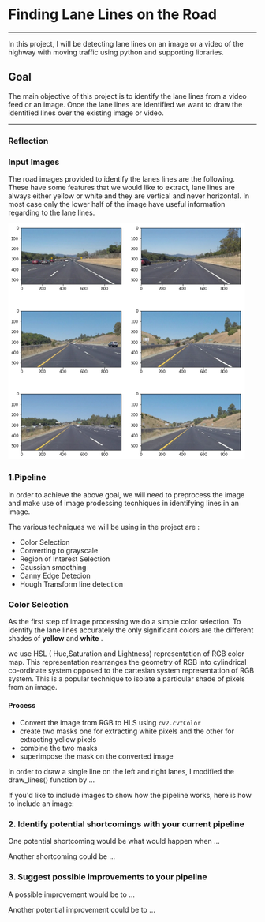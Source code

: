 # **Finding Lane Lines on the Road** 
---
In this project, I will be detecting lane lines on an image or a video of  the highway with moving traffic using python and supporting libraries.

## **Goal**

The main objective of this project is to identify the lane lines from a video feed or an image. Once the lane lines are identified we want to draw the identified lines over the existing image or video.



---

### Reflection

### Input Images
The road images provided to identify the lanes lines are the following. These have some features that we would like to extract, lane lines are always either yellow or white and they are vertical and never horizontal. In most case only the lower half of the image have useful information regarding to the lane lines.

<img src="writeup_images/initial_img.png" width="480" alt="Combined Image" />

### 1.Pipeline 
In order to achieve the above goal, we will need to preprocess the image and make use of image prodessing tecnhiques in identifying lines in an image. 

The various techniques we will be using in the project are :

- Color Selection
- Converting to grayscale
- Region of Interest Selection
- Gaussian smoothing
- Canny Edge Detecion
- Hough Transform line detection

### **Color Selection**
As the first step of image processing we do a simple color selection. To identify the lane lines accurately the only significant colors are the different shades of **yellow** and **white** .

we use HSL ( Hue,Saturation and Lightness) representation of RGB color map. This representation rearranges the geometry of RGB into cylindrical co-ordinate system opposed to the cartesian system representation of RGB system. This is a popular technique to isolate a particular shade of pixels from an image.

#### Process
- Convert the image from RGB to HLS using `cv2.cvtColor`
- create two masks one for extracting white pixels and the other for extracting yellow pixels
- combine the two masks
- superimpose the mask on the converted image



In order to draw a single line on the left and right lanes, I modified the draw_lines() function by ...

If you'd like to include images to show how the pipeline works, here is how to include an image: 



### 2. Identify potential shortcomings with your current pipeline


One potential shortcoming would be what would happen when ... 

Another shortcoming could be ...


### 3. Suggest possible improvements to your pipeline

A possible improvement would be to ...

Another potential improvement could be to ...
